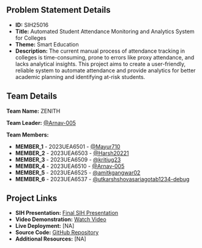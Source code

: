 ## Problem Statement Details

- **ID:** SIH25016
- **Title:** Automated Student Attendance Monitoring and Analytics System for Colleges
- **Theme:** Smart Education
- **Description:** The current manual process of attendance tracking in colleges is time-consuming, prone to errors like proxy attendance, and lacks analytical insights. This project aims to create a user-friendly, reliable system to automate attendance and provide analytics for better academic planning and identifying at-risk students.

## Team Details

**Team Name:** ZENITH

**Team Leader:** [@Arnav-005](https://github.com/Arnav-005)

**Team Members:**

- **MEMBER_1** - 2023UEA6501 - [@Mayur710](https://github.com/Mayur710)
- **MEMBER_2** - 2023UEA6503 - [@Harsh20221](https://github.com/Harsh20221)
- **MEMBER_3** - 2023UEA6509 - [@kritiug23](https://github.com/kritiug23)
- **MEMBER_4** - 2023UEA6510 - [@Arnav-005](https://github.com/Arnav-005)
- **MEMBER_5** - 2023UEA6525 - [@amitkgangwar02](https://github.com/amitkgangwar02)
- **MEMBER_6** - 2023UEA6537 - [@utkarshshovasariagotab1234-debug](https://github.com/utkarshshovasariagotab1234-debug)

## Project Links

- **SIH Presentation:** [Final SIH Presentation](https://drive.google.com/file/d/1OeZACbOc8LTh6A1LRw20WN7nfUg1DtJs/view?usp=sharing)
- **Video Demonstration:** [Watch Video](https://youtu.be/KDMJ4rvzaLo)
- **Live Deployment:** [NA]
- **Source Code:** [GitHub Repository](https://github.com/Harsh20221/sih_new)
- **Additional Resources:** [NA]
